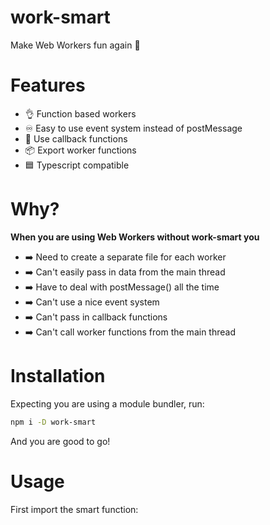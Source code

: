 # work-smart
 Make Web Workers fun again 🚀

# Features
- 👌 Function based workers
- ♾️ Easy to use event system instead of postMessage
- 📲 Use callback functions
- 📦 Export worker functions
- 🟦 Typescript compatible

# Why?
**When you are using Web Workers without work-smart you**
- ➡️ Need to create a separate file for each worker
- ➡️ Can't easily pass in data from the main thread
- ➡️ Have to deal with postMessage() all the time
- ➡️ Can't use a nice event system
- ➡️ Can't pass in callback functions
- ➡️ Can't call worker functions from the main thread
  
# Installation
Expecting you are using a module bundler, run:
```sh
npm i -D work-smart
```
And you are good to go!

# Usage
First import the smart function:
```js

```